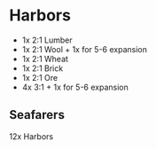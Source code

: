 # Harbors

- 1x 2:1 Lumber
- 1x 2:1 Wool + 1x for 5-6 expansion
- 1x 2:1 Wheat
- 1x 2:1 Brick
- 1x 2:1 Ore
- 4x 3:1 + 1x for 5-6 expansion

## Seafarers

12x Harbors
